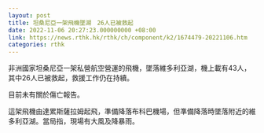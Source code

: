 ```yaml
---
layout: post
title: 坦桑尼亞一架飛機墜湖　26人已被救起
date: 2022-11-06 20:27:23.000000000 +08:00
link: https://news.rthk.hk/rthk/ch/component/k2/1674479-20221106.htm
categories: rthk
---
```


非洲國家坦桑尼亞一架私營航空營運的飛機，墜落維多利亞湖，機上載有43人，其中26人已被救起，救援工作仍在持續。

目前未有關於傷亡報告。

這架飛機由達累斯薩拉姆起飛，準備降落布科巴機場，但準備降落時墜落附近的維多利亞湖。當局指，現場有大風及降暴雨。
